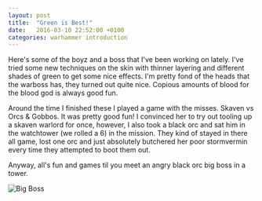 ```yaml
---
layout: post
title:  "Green is Best!"
date:   2016-03-10 22:52:00 +0100
categories: warhammer introduction
---
```


Here's some of the boyz and a boss that I've been working on lately. I've tried some new techniques on the skin with thinner layering and different shades of green to get some nice effects. I'm pretty fond of the heads that the warboss has, they turned out quite nice. Copious amounts of blood for the blood god is always good fun.

Around the time I finished these I played a game with the misses. Skaven vs Orcs & Gobbos. It was pretty good fun! I convinced her to try out tooling up a skaven warlord for once, however, I also took a black orc and sat him in the watchtower (we rolled a 6) in the mission. They kind of stayed in there all game, lost one orc and just absolutely butchered her poor stormvermin every time they attempted to boot them out.

Anyway, all's fun and games til you meet an angry black orc big boss in a tower.

![Big Boss](http://imgur.com/So972Bz)
